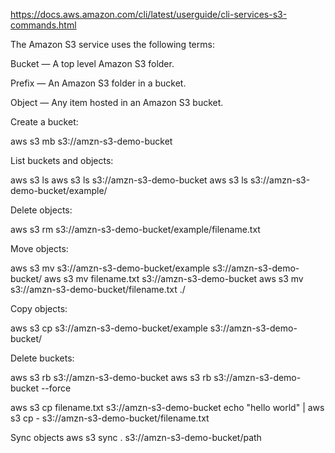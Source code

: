 https://docs.aws.amazon.com/cli/latest/userguide/cli-services-s3-commands.html

The Amazon S3 service uses the following terms:

Bucket — A top level Amazon S3 folder.

Prefix — An Amazon S3 folder in a bucket.

Object — Any item hosted in an Amazon S3 bucket.

Create a bucket:

aws s3 mb s3://amzn-s3-demo-bucket

List buckets and objects:

aws s3 ls
aws s3 ls s3://amzn-s3-demo-bucket
aws s3 ls s3://amzn-s3-demo-bucket/example/

Delete objects:

aws s3 rm s3://amzn-s3-demo-bucket/example/filename.txt

Move objects:

aws s3 mv s3://amzn-s3-demo-bucket/example s3://amzn-s3-demo-bucket/
aws s3 mv filename.txt s3://amzn-s3-demo-bucket
aws s3 mv s3://amzn-s3-demo-bucket/filename.txt ./

Copy objects:

aws s3 cp s3://amzn-s3-demo-bucket/example s3://amzn-s3-demo-bucket/

Delete buckets:

aws s3 rb s3://amzn-s3-demo-bucket
aws s3 rb s3://amzn-s3-demo-bucket --force

aws s3 cp filename.txt s3://amzn-s3-demo-bucket
echo "hello world" | aws s3 cp - s3://amzn-s3-demo-bucket/filename.txt

Sync objects
aws s3 sync . s3://amzn-s3-demo-bucket/path
